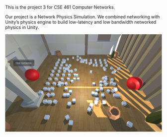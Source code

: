 This is the project 3 for CSE 461 Computer Networks.

Our project is a Network Physics Simulation. We combined networking with Unity’s physics engine to build low-latency and low bandwidth networked physics in Unity. 

![alt text](screenshotofgame.png)